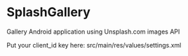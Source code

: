 # SplashGallery

Gallery Android application using Unsplash.com images API

Put your client_id key here: src/main/res/values/settings.xml
